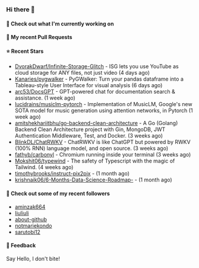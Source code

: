 ### Hi there 👋

#### 👷 Check out what I'm currently working on

#### 🔨 My recent Pull Requests


#### ⭐ Recent Stars

- [DvorakDwarf/Infinite-Storage-Glitch](https://github.com/DvorakDwarf/Infinite-Storage-Glitch) - ISG lets you use YouTube as cloud storage for ANY files, not just video (4 days ago)
- [Kanaries/pygwalker](https://github.com/Kanaries/pygwalker) - PyGWalker: Turn your pandas dataframe into a Tableau-style User Interface for visual analysis (6 days ago)
- [arc53/DocsGPT](https://github.com/arc53/DocsGPT) - GPT-powered chat for documentation search &amp; assistance. (1 week ago)
- [lucidrains/musiclm-pytorch](https://github.com/lucidrains/musiclm-pytorch) - Implementation of MusicLM, Google&#39;s new SOTA model for music generation using attention networks, in Pytorch (1 week ago)
- [amitshekhariitbhu/go-backend-clean-architecture](https://github.com/amitshekhariitbhu/go-backend-clean-architecture) - A Go (Golang) Backend Clean Architecture project with Gin, MongoDB, JWT Authentication Middleware, Test, and Docker. (3 weeks ago)
- [BlinkDL/ChatRWKV](https://github.com/BlinkDL/ChatRWKV) - ChatRWKV is like ChatGPT but powered by RWKV (100% RNN) language model, and open source. (3 weeks ago)
- [fathyb/carbonyl](https://github.com/fathyb/carbonyl) - Chromium running inside your terminal (3 weeks ago)
- [Mokshit06/typewind](https://github.com/Mokshit06/typewind) - The safety of Typescript with the magic of Tailwind. (4 weeks ago)
- [timothybrooks/instruct-pix2pix](https://github.com/timothybrooks/instruct-pix2pix) -  (1 month ago)
- [krishnaik06/6-Months-Data-Science-Roadmap-](https://github.com/krishnaik06/6-Months-Data-Science-Roadmap-) -  (1 month ago)

#### 👯 Check out some of my recent followers

- [aminzak664](https://github.com/aminzak664)
- [liuliuli](https://github.com/liuliuli)
- [about-github](https://github.com/about-github)
- [notmariekondo](https://github.com/notmariekondo)
- [sarutobi12](https://github.com/sarutobi12)

#### 💬 Feedback

Say Hello, I don't bite!